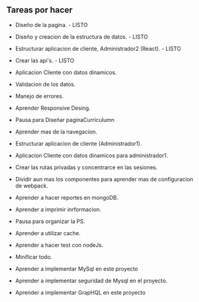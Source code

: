 ## Tareas por hacer

- Diseño de la pagina.                                          - LISTO
- Diseño y creacion de la estructura de datos.                  - LISTO
- Estructurar aplicacion de cliente, Administrador2 (React).    - LISTO
- Crear las api's.                                              - LISTO
- Aplicacion Cliente con datos dinamicos.
- Validacion de los datos.
- Manejo de errores.
- Aprender Responsive Desing.

- Pausa para Diseñar paginaCurriculumn

- Aprender mas de la navegacion.
- Estructurar aplicacion de cliente (Administrador1).
- Aplicacion Cliente con datos dinamicos para administrador1.
- Crear las rutas privadas y concentrarce en las sesiones. 
- Dividir aun mas los componentes para aprender mas de configuracion de webpack. 
- Aprender a hacer reportes en mongoDB.
- Aprender a imprimir inrformacion.

- Pausa para organizar la PS.

- Aprender a utilizar cache.
- Aprender a hacer test con nodeJs.
- Minificar todo. 
- Aprender a implementar MySql en este proyecto
- Aprender a implementar seguridad de Mysql en el proyecto.
- Aprender a implementar GrapHQL en este proyecto


